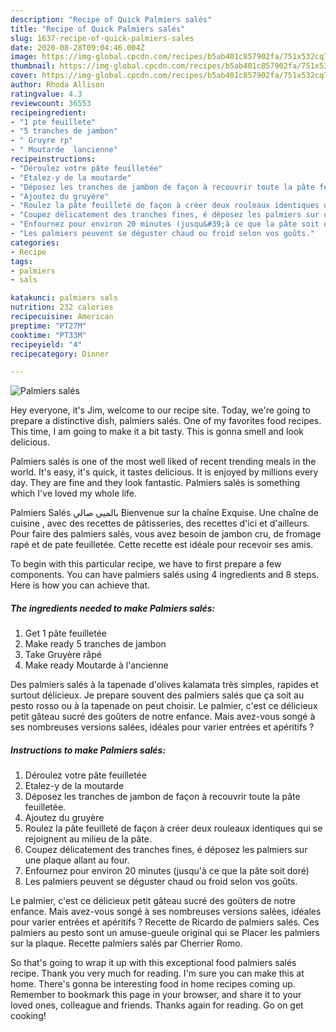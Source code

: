 ```yaml
---
description: "Recipe of Quick Palmiers salés"
title: "Recipe of Quick Palmiers salés"
slug: 1637-recipe-of-quick-palmiers-sales
date: 2020-08-28T09:04:46.004Z
image: https://img-global.cpcdn.com/recipes/b5ab401c857902fa/751x532cq70/palmiers-sales-photo-principale-de-la-recette.jpg
thumbnail: https://img-global.cpcdn.com/recipes/b5ab401c857902fa/751x532cq70/palmiers-sales-photo-principale-de-la-recette.jpg
cover: https://img-global.cpcdn.com/recipes/b5ab401c857902fa/751x532cq70/palmiers-sales-photo-principale-de-la-recette.jpg
author: Rhoda Allison
ratingvalue: 4.3
reviewcount: 36553
recipeingredient:
- "1 pte feuillete"
- "5 tranches de jambon"
- " Gruyre rp"
- " Moutarde  lancienne"
recipeinstructions:
- "Déroulez votre pâte feuilletée"
- "Etalez-y de la moutarde"
- "Déposez les tranches de jambon de façon à recouvrir toute la pâte feuilletée."
- "Ajoutez du gruyère"
- "Roulez la pâte feuilleté de façon à créer deux rouleaux identiques qui se rejoignent au milieu de la pâte."
- "Coupez délicatement des tranches fines, é déposez les palmiers sur une plaque allant au four."
- "Enfournez pour environ 20 minutes (jusqu&#39;à ce que la pâte soit doré)"
- "Les palmiers peuvent se déguster chaud ou froid selon vos goûts."
categories:
- Recipe
tags:
- palmiers
- sals

katakunci: palmiers sals 
nutrition: 232 calories
recipecuisine: American
preptime: "PT27M"
cooktime: "PT33M"
recipeyield: "4"
recipecategory: Dinner

---
```



![Palmiers salés](https://img-global.cpcdn.com/recipes/b5ab401c857902fa/751x532cq70/palmiers-sales-photo-principale-de-la-recette.jpg)

Hey everyone, it's Jim, welcome to our recipe site. Today, we're going to prepare a distinctive dish, palmiers salés. One of my favorites food recipes. This time, I am going to make it a bit tasty. This is gonna smell and look delicious.

Palmiers salés is one of the most well liked of recent trending meals in the world. It's easy, it's quick, it tastes delicious. It is enjoyed by millions every day. They are fine and they look fantastic. Palmiers salés is something which I've loved my whole life.

Palmiers Salés بالميي صالي Bienvenue sur la chaîne Exquise. Une chaîne de cuisine , avec des recettes de pâtisseries, des recettes d&#39;ici et d&#39;ailleurs. Pour faire des palmiers salés, vous avez besoin de jambon cru, de fromage rapé et de pate feuilletée. Cette recette est idéale pour recevoir ses amis.


To begin with this particular recipe, we have to first prepare a few components. You can have palmiers salés using 4 ingredients and 8 steps. Here is how you can achieve that.

<!--inarticleads1-->

##### The ingredients needed to make Palmiers salés:

1. Get 1 pâte feuilletée
1. Make ready 5 tranches de jambon
1. Take  Gruyère râpé
1. Make ready  Moutarde à l&#39;ancienne


Des palmiers salés à la tapenade d&#39;olives kalamata très simples, rapides et surtout délicieux. Je prepare souvent des palmiers salés que ça soit au pesto rosso ou à la tapenade on peut choisir. Le palmier, c&#39;est ce délicieux petit gâteau sucré des goûters de notre enfance. Mais avez-vous songé à ses nombreuses versions salées, idéales pour varier entrées et apéritifs ? 

<!--inarticleads2-->

##### Instructions to make Palmiers salés:

1. Déroulez votre pâte feuilletée
1. Etalez-y de la moutarde
1. Déposez les tranches de jambon de façon à recouvrir toute la pâte feuilletée.
1. Ajoutez du gruyère
1. Roulez la pâte feuilleté de façon à créer deux rouleaux identiques qui se rejoignent au milieu de la pâte.
1. Coupez délicatement des tranches fines, é déposez les palmiers sur une plaque allant au four.
1. Enfournez pour environ 20 minutes (jusqu&#39;à ce que la pâte soit doré)
1. Les palmiers peuvent se déguster chaud ou froid selon vos goûts.


Le palmier, c&#39;est ce délicieux petit gâteau sucré des goûters de notre enfance. Mais avez-vous songé à ses nombreuses versions salées, idéales pour varier entrées et apéritifs ? Recette de Ricardo de palmiers salés. Ces palmiers au pesto sont un amuse-gueule original qui se Placer les palmiers sur la plaque. Recette palmiers salés par Cherrier Romo. 

So that's going to wrap it up with this exceptional food palmiers salés recipe. Thank you very much for reading. I'm sure you can make this at home. There's gonna be interesting food in home recipes coming up. Remember to bookmark this page in your browser, and share it to your loved ones, colleague and friends. Thanks again for reading. Go on get cooking!
